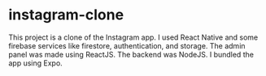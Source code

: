 # instagram-clone
This project is a clone of the Instagram app. I used React Native and some firebase services like firestore, authentication, and storage. The admin panel was made using ReactJS. The backend was NodeJS. I bundled the app using Expo.
